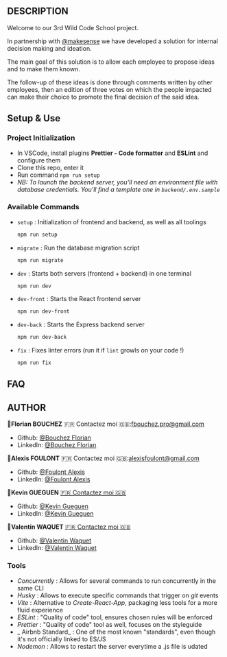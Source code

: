 ## DESCRIPTION

Welcome to our 3rd Wild Code School project.

In partnership with [@makesense](https://makesense.org/) we have developed a solution for internal decision making and ideation.

The main goal of this solution is to allow each employee to propose ideas and to make them known.

The follow-up of these ideas is done through comments written by other employees, then an edition of three votes on which the people impacted can make their choice to promote the final decision of the said idea.


## Setup & Use

### Project Initialization

- In VSCode, install plugins **Prettier - Code formatter** and **ESLint** and configure them
- Clone this repo, enter it
- Run command `npm run setup`
- _NB: To launch the backend server, you'll need an environment file with database credentials. You'll find a template one in `backend/.env.sample`_

### Available Commands

- `setup` : Initialization of frontend and backend, as well as all toolings

  ```sh
  npm run setup
  ```
- `migrate` : Run the database migration script

  ```sh
  npm run migrate
  ```
- `dev` : Starts both servers (frontend + backend) in one terminal

  ```sh
  npm run dev
  ```
  
- `dev-front` : Starts the React frontend server

  ```sh
  npm run dev-front
  ```
  
- `dev-back` : Starts the Express backend server

  ```sh
  npm run dev-back
  ```

- `fix` : Fixes linter errors (run it if `lint` growls on your code !)

  ```sh
  npm run fix
  ```

## FAQ

## AUTHOR

👤**Florian BOUCHEZ** 🇫🇷 Contactez moi 🇬🇧:fbouchez.pro@gmail.com

* Github: [@Bouchez Florian](https://github.com/Fbouchezpro)
* LinkedIn: [@Bouchez Florian](https://www.linkedin.com/in/florian-bouchez-18521b23b/)

👤**Alexis FOULONT** 🇫🇷 Contactez moi 🇬🇧:alexisfoulont@gmail.com

* Github: [@Foulont Alexis](https://github.com/AlexisFLT)
* LinkedIn: [@Foulont Alexis](https://www.linkedin.com/in/alexis-foulont/)

👤**Kevin GUEGUEN** [🇫🇷 Contactez moi 🇬🇧](<gueguenk@gmail.com>)

* Github: [@Kevin Gueguen](https://github.com/guenk)
* LinkedIn: [@Kevin Gueguen](https://www.linkedin.com/in/gueguenk/)

👤**Valentin WAQUET** [🇫🇷 Contactez moi 🇬🇧](<waquetv@gmail.com>)

* Github: [@Valentin Waquet](https://github.com/Sax593)
* LinkedIn: [@Valentin Waquet](https://www.linkedin.com/in/valentin-waquet-420412254/)

### Tools

- _Concurrently_ : Allows for several commands to run concurrently in the same CLI
- _Husky_ : Allows to execute specific commands that trigger on _git_ events
- _Vite_ : Alternative to _Create-React-App_, packaging less tools for a more fluid experience
- _ESLint_ : "Quality of code" tool, ensures chosen rules will be enforced
- _Prettier_ : "Quality of code" tool as well, focuses on the styleguide
- _ Airbnb Standard_ : One of the most known "standards", even though it's not officially linked to ES/JS
- _Nodemon_ : Allows to restart the server everytime a .js file is udated
